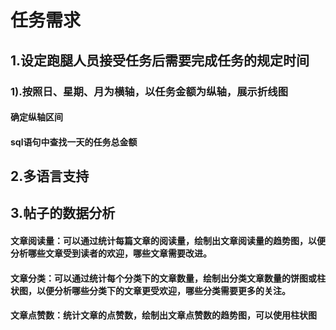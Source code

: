 # 任务需求

## 	1.设定跑腿人员接受任务后需要完成任务的规定时间

### 			1).按照日、星期、月为横轴，以任务金额为纵轴，展示折线图

#### 			确定纵轴区间

#### 			sql语句中查找一天的任务总金额

#### 			

## 	2.多语言支持



## 3.帖子的数据分析

#### 	文章阅读量：可以通过统计每篇文章的阅读量，绘制出文章阅读量的趋势图，以便分析哪些文章受到读者的欢迎，哪些文章需要改进。

#### 	文章分类：可以通过统计每个分类下的文章数量，绘制出分类文章数量的饼图或柱状图，以便分析哪些分类下的文章更受欢迎，哪些分类需要更多的关注。

#### 	文章点赞数：统计文章的点赞数，绘制出文章点赞数的趋势图，可以使用柱状图













































































